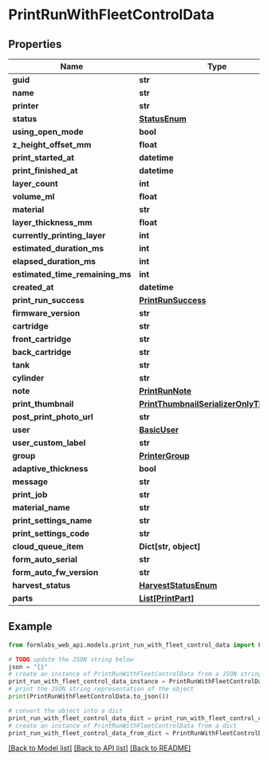 # PrintRunWithFleetControlData


## Properties

Name | Type | Description | Notes
------------ | ------------- | ------------- | -------------
**guid** | **str** |  | 
**name** | **str** |  | 
**printer** | **str** |  | [readonly] 
**status** | [**StatusEnum**](StatusEnum.md) |  | [readonly] 
**using_open_mode** | **bool** |  | [readonly] 
**z_height_offset_mm** | **float** |  | [readonly] 
**print_started_at** | **datetime** |  | [readonly] 
**print_finished_at** | **datetime** |  | [readonly] 
**layer_count** | **int** |  | [readonly] 
**volume_ml** | **float** |  | [readonly] 
**material** | **str** |  | [readonly] 
**layer_thickness_mm** | **float** |  | [readonly] 
**currently_printing_layer** | **int** |  | [readonly] 
**estimated_duration_ms** | **int** |  | [readonly] 
**elapsed_duration_ms** | **int** |  | [readonly] 
**estimated_time_remaining_ms** | **int** |  | [readonly] 
**created_at** | **datetime** |  | [readonly] 
**print_run_success** | [**PrintRunSuccess**](PrintRunSuccess.md) |  | [readonly] 
**firmware_version** | **str** |  | [readonly] 
**cartridge** | **str** |  | [readonly] 
**front_cartridge** | **str** |  | [readonly] 
**back_cartridge** | **str** |  | [readonly] 
**tank** | **str** |  | [readonly] 
**cylinder** | **str** |  | [readonly] 
**note** | [**PrintRunNote**](PrintRunNote.md) |  | [readonly] 
**print_thumbnail** | [**PrintThumbnailSerializerOnlyThumbnail**](PrintThumbnailSerializerOnlyThumbnail.md) |  | [readonly] 
**post_print_photo_url** | **str** |  | [readonly] 
**user** | [**BasicUser**](BasicUser.md) |  | [readonly] 
**user_custom_label** | **str** |  | [readonly] 
**group** | [**PrinterGroup**](PrinterGroup.md) |  | [readonly] 
**adaptive_thickness** | **bool** |  | [readonly] 
**message** | **str** |  | [readonly] 
**print_job** | **str** |  | [readonly] 
**material_name** | **str** |  | [readonly] 
**print_settings_name** | **str** |  | [readonly] 
**print_settings_code** | **str** |  | [readonly] 
**cloud_queue_item** | **Dict[str, object]** |  | [readonly] 
**form_auto_serial** | **str** |  | [readonly] 
**form_auto_fw_version** | **str** |  | [readonly] 
**harvest_status** | [**HarvestStatusEnum**](HarvestStatusEnum.md) |  | 
**parts** | [**List[PrintPart]**](PrintPart.md) |  | [readonly] 

## Example

```python
from formlabs_web_api.models.print_run_with_fleet_control_data import PrintRunWithFleetControlData

# TODO update the JSON string below
json = "{}"
# create an instance of PrintRunWithFleetControlData from a JSON string
print_run_with_fleet_control_data_instance = PrintRunWithFleetControlData.from_json(json)
# print the JSON string representation of the object
print(PrintRunWithFleetControlData.to_json())

# convert the object into a dict
print_run_with_fleet_control_data_dict = print_run_with_fleet_control_data_instance.to_dict()
# create an instance of PrintRunWithFleetControlData from a dict
print_run_with_fleet_control_data_from_dict = PrintRunWithFleetControlData.from_dict(print_run_with_fleet_control_data_dict)
```
[[Back to Model list]](../README.md#documentation-for-models) [[Back to API list]](../README.md#documentation-for-api-endpoints) [[Back to README]](../README.md)



